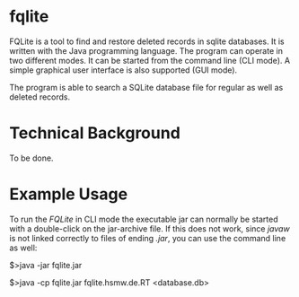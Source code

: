 # fqlite

FQLite is a tool to find and restore deleted records in sqlite databases. It is written with the Java programming language. The program can operate in two different modes. It can be started from the command line (CLI mode). A simple graphical user interface is also supported (GUI mode).  

The program is able to search a SQLite database file for regular as well as deleted records.

# Technical Background

To be done.

# Example Usage

To run the *FQLite* in CLI mode the executable jar can normally be started with a double-click on the jar-archive file. If this does not work, since *javaw* is not linked correctly to files of ending *.jar*, you can use the command line as well:

$>java -jar fqlite.jar 



$>java -cp fqlite.jar fqlite.hsmw.de.RT <database.db>




